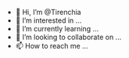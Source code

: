 - 👋 Hi, I’m @Tirenchia
- 👀 I’m interested in ...
- 🌱 I’m currently learning ...
- 💞️ I’m looking to collaborate on ...
- 📫 How to reach me ...

<!---
Tirenchia/Tirenchia is a ✨ special ✨ repository because its `README.md` (this file) appears on your GitHub profile.
You can click the Preview link to take a look at your changes.
--->
